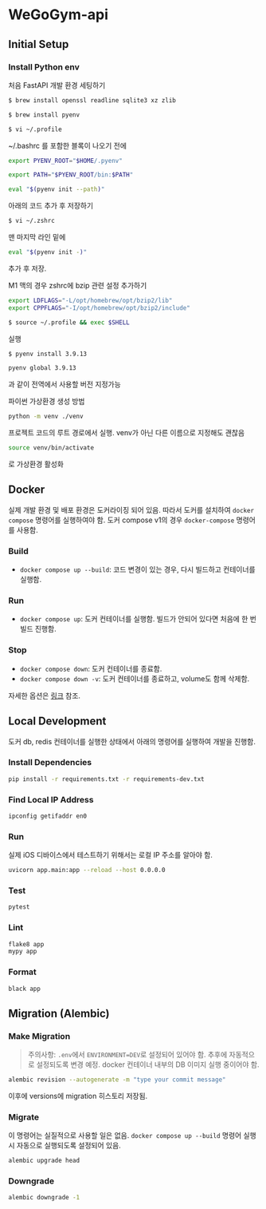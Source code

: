 # WeGoGym-api
## Initial Setup
### Install Python env
처음 FastAPI 개발 환경 세팅하기

```bash
$ brew install openssl readline sqlite3 xz zlib
```

```bash
$ brew install pyenv
```

```bash
$ vi ~/.profile
```

~/.bashrc 를 포함한 블록이 나오기 전에 

```bash
export PYENV_ROOT="$HOME/.pyenv"

export PATH="$PYENV_ROOT/bin:$PATH"

eval "$(pyenv init --path)"
```

아래의 코드 추가 후 저장하기

```bash
$ vi ~/.zshrc
```

맨 마지막 라인 밑에 

```bash
eval "$(pyenv init -)"

```

추가 후 저장.

M1 맥의 경우 zshrc에 bzip 관련 설정 추가하기
```bash
export LDFLAGS="-L/opt/homebrew/opt/bzip2/lib"
export CPPFLAGS="-I/opt/homebrew/opt/bzip2/include"
```

```bash
$ source ~/.profile && exec $SHELL
```

실행

```bash
$ pyenv install 3.9.13
```

```bash
pyenv global 3.9.13
```

과 같이 전역에서 사용할  버전 지정가능

파이썬 가상환경 생성 방법

```bash
python -m venv ./venv
```

프로젝트 코드의 루트 경로에서 실행. venv가 아닌 다른 이름으로 지정해도 괜찮음

```bash
source venv/bin/activate
```

로 가상환경 활성화

## Docker
실제 개발 환경 및 배포 환경은 도커라이징 되어 있음.
따라서 도커를 설치하여 `docker compose` 명령어를 실행하여야 함.
도커 compose v1의 경우 `docker-compose` 명령어를 사용함.
### Build
- `docker compose up --build`: 코드 변경이 있는 경우, 다시 빌드하고 컨테이너를 실행함.

### Run
- `docker compose up`: 도커 컨테이너를 실행함. 빌드가 안되어 있다면 처음에 한 번 빌드 진행함.

### Stop
- `docker compose down`: 도커 컨테이너를 종료함.
- `docker compose down -v`: 도커 컨테이너를 종료하고, volume도 함께 삭제함.

자세한 옵션은 [링크](https://docs.docker.com/engine/reference/commandline/compose_down/) 참조.

## Local Development
도커 db, redis 컨테이너를 실행한 상태에서 아래의 명령어를 실행하여 개발을 진행함.
### Install Dependencies
```bash
pip install -r requirements.txt -r requirements-dev.txt
```
### Find Local IP Address
```bash
ipconfig getifaddr en0
```
### Run
실제 iOS 디바이스에서 테스트하기 위해서는 로컬 IP 주소를 알아야 함.
```bash
uvicorn app.main:app --reload --host 0.0.0.0
```
### Test
```bash
pytest
```
### Lint
```bash
flake8 app
mypy app
```
### Format
```bash
black app
```


## Migration (Alembic)
### Make Migration
> 주의사항: `.env`에서 `ENVIRONMENT=DEV`로 설정되어 있어야 함. 추후에 자동적으로 설정되도록 변경 예정. docker 컨테이너 내부의 DB 이미지 실행 중이어야 함.

```bash
alembic revision --autogenerate -m "type your commit message"
```
이후에 versions에 migration 히스토리 저장됨.
### Migrate
이 명령어는 실질적으로 사용할 일은 없음. `docker compose up --build` 명령어 실행시 자동으로 실행되도록 설정되어 있음.
```bash
alembic upgrade head
```
### Downgrade
```bash
alembic downgrade -1
```
